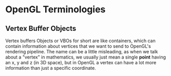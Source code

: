 # OpenGL Terminologies

## Vertex Buffer Objects

Vertex buffers Objects or VBOs for short are like containers, which can contain information about vertices that we want to send to OpenGL's rendering pipeline. The name can be a little misleading, as when we talk about a "vertex" in mathematics, we usually just mean a single **point** having an x, y and z (in 3D space), but in OpenGL a vertex can have a lot more information than just a specific coordinate.
